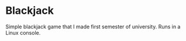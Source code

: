 # Blackjack
Simple blackjack game that I made first semester of university. Runs in a Linux console.
